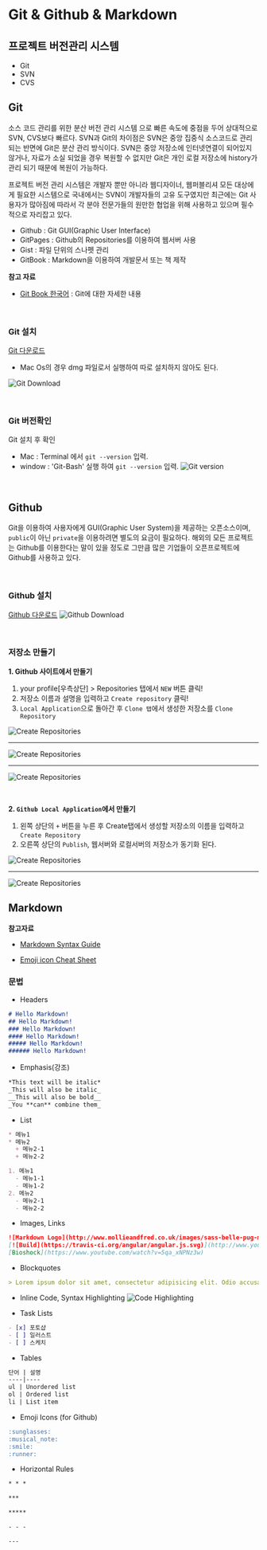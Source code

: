 # Git & Github & Markdown

## 프로젝트 버전관리 시스템 
- Git 
- SVN
- CVS 

## Git
소스 코드 관리를 위한 분산 버전 관리 시스템 으로 빠른 속도에 중점을 두어 상대적으로 SVN, CVS보다 빠르다. 
SVN과 Git의 차이점은 SVN은 중앙 집중식 소스코드로 관리되는 반면에 Git은 분산 관리 방식이다. 
SVN은 중앙 저장소에 인터넷연결이 되어있지 않거나, 자료가 소실 되었을 경우 복원할 수 없지만 Git은 개인 로컬 저장소에 history가 관리 되기 때문에 복원이 가능하다.

프로젝트 버전 관리 시스템은 개발자 뿐만 아니라 웹디자이너, 웹퍼블리셔 모든 대상에게 필요한 시스템으로 국내에서는 SVN이 개발자들의 고유 도구였지만 최근에는 Git 사용자가 많아짐에 따라서 각 분야 전문가들의 원만한 협업을 위해 사용하고 있으며 필수적으로 자리잡고 있다. 

- Github : Git GUI(Graphic User Interface)
- GitPages : Github의 Repositories를 이용하여 웹서버 사용
- Gist : 파일 단위의 스나펫 관리
- GitBook : Markdown을 이용하여 개발문서 또는 책 제작 

**참고 자료**
 - [Git Book 한국어](https://git-scm.com/book/ko/v2) : Git에 대한 자세한 내용

<br>

### Git 설치
[Git 다운로드](https://git-scm.com) 
- Mac Os의 경우 dmg 파일로서 실행하여 따로 설치하지 않아도 된다.

![Git Download](../Resources/images/git-download.png)

<br>

### Git 버전확인
Git 설치 후 확인 
- Mac : Terminal 에서 `git --version` 입력. 
- window : 'Git-Bash' 실행 하여 `git --version` 입력.
![Git version](../Resources/images/git-version.png)

<br>

## Github
Git을 이용하여 사용자에게 GUI(Graphic User System)을 제공하는 오픈소스이며, `public`이 아닌 `private`을 이용하려면 별도의 요금이 필요하다. 해외의 모든 프로젝트는 Github를 이용한다는 말이 있을 정도로 그만큼 많은 기업들이 오픈프로젝트에 Github를 사용하고 있다.

<br>

### Github 설치
[Github 다운로드](https://www.github.com)
![Github Download](../Resources/images/github-download.png)

<br>

### 저장소 만들기
**1. Github 사이트에서 만들기**

 1) your profile[우측상단] > Repositories 탭에서 `NEW` 버튼 클릭!<br>
 2) 저장소 이름과 설명을 입력하고 `Create repository` 클릭!<br>
 3) `Local Application`으로 돌아간 후 `Clone 탭`에서 생성한 저장소를 `Clone Repository`<br>

![Create Repositories](../Resources/images/github-new.png)

***
![Create Repositories](../Resources/images/github-new-detail.png)

***
![Create Repositories](../Resources/images/github-local-application-clone.png)

<br>

**2. `Github Local Application`에서 만들기**

1) 왼쪽 상단의 `+` 버튼을 누른 후 Create탭에서 생성할 저장소의 이름을 입력하고 `Create Repository`<br>
2) 오른쪽 상단의 `Publish`, 웹서버와 로컬서버의 저장소가 동기화 된다.<br>

![Create Repositories](../Resources/images/github-local-application-new.png)

***

![Create Repositories](../Resources/images/github-local-application-new-publish.png)


## Markdown 
**참고자료**

- [Markdown Syntax Guide](https://guides.github.com/features/mastering-markdown/)

- [Emoji icon Cheat Sheet](http://www.emoji-cheat-sheet.com/)

### 문법
- Headers
```md
# Hello Markdown!
## Hello Markdown!
### Hello Markdown!
#### Hello Markdown!
##### Hello Markdown!
###### Hello Markdown!
```

- Emphasis(강조)
```md
*This text will be italic*
_This will also be italic_
__This will also be bold__
_You **can** combine them_
```

- List
```md
* 메뉴1
* 메뉴2
  + 메뉴2-1
  + 메뉴2-2

1. 메뉴1
  - 메뉴1-1
  - 메뉴1-2
2. 메뉴2
  - 메뉴2-1
  - 메뉴2-2
```

- Images, Links
```md
![Markdown Logo](http://www.mollieandfred.co.uk/images/sass-belle-pug-money-box-p3368-4608_zoom.jpg)
[![Build](https://travis-ci.org/angular/angular.js.svg)](http://www.youtube.com)
[Bioshock](https://www.youtube.com/watch?v=5qa_xNPNz3w)
```

- Blockquotes
```md
> Lorem ipsum dolor sit amet, consectetur adipisicing elit. Odio accusamus vel, cumque labore officia consequuntur veniam et ullam dolore minima.
```

- Inline Code, Syntax Highlighting
![Code Highlighting](../Resources/images/markdown-highlighting.png)

- Task Lists
```md
- [x] 포토샵
- [ ] 일러스트
- [ ] 스케치
```
- Tables
```md
단어 | 설명
----|----
ul | Unordered list
ol | Ordered list
li | List item
```

- Emoji Icons (for Github)
```md
:sunglasses:
:musical_note:
:smile:
:runner:
```
- Horizontal Rules
```md
* * *

***

*****

- - -

---
```



